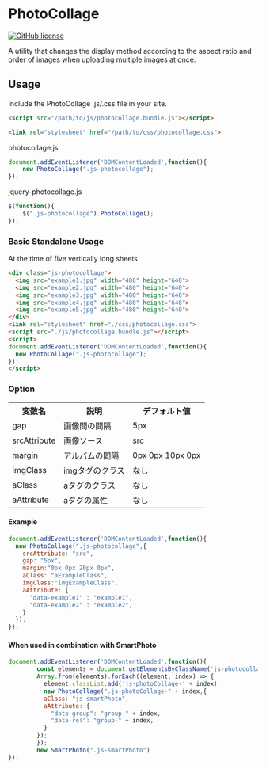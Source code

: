 # PhotoCollage

[![GitHub license](https://img.shields.io/badge/license-MIT-brightgreen.svg)](https://raw.githubusercontent.com/appleple/document-outliner/master/LICENSE)

A utility that changes the display method according to the aspect ratio and order of images when uploading multiple images at once.

## Usage
Include the PhotoCollage .js/.css file in your site.
```html
<script src="/path/to/js/photocollage.bundle.js"></script>
```
```html
<link rel="stylesheet" href="/path/to/css/photocollage.css">
```
photocollage.js
```js
document.addEventListener('DOMContentLoaded',function(){
    new PhotoCollage(".js-photocollage");
});
```

jquery-photocollage.js
```js
$(function(){
    $(".js-photocollage").PhotoCollage();
});
```

### Basic Standalone Usage
At the time of five vertically long sheets
```html
<div class="js-photocollage">
  <img src="example1.jpg" width="480" height="640">
  <img src="example2.jpg" width="480" height="640">
  <img src="example3.jpg" width="480" height="640">
  <img src="example4.jpg" width="480" height="640">
  <img src="example5.jpg" width="480" height="640">
</div>
<link rel="stylesheet" href="./css/photocollage.css">
<script src="./js/photocollage.bundle.js"></script>
<script>
document.addEventListener('DOMContentLoaded',function(){
  new PhotoCollage(".js-photocollage");
});
</script>
```

### Option

<table>
	<tr>
		<th>変数名</th>
		<th>説明</th>
		<th>デフォルト値</th>
	</tr>
	<tr>
		<td>gap</td>
		<td>画像間の間隔</td>
		<td>5px</td>
	</tr>
	<tr>
		<td>srcAttribute</td>
		<td>画像ソース</td>
		<td>src</td>
	</tr>
	<tr>
		<td>margin</td>
		<td>アルバムの間隔</td>
		<td>0px 0px 10px 0px</td>
	</tr>
	<tr>
		<td>imgClass</td>
		<td>imgタグのクラス</td>
		<td>なし</td>
	</tr>
	<tr>
		<td>aClass</td>
		<td>aタグのクラス</td>
		<td>なし</td>
	</tr>
	<tr>
		<td>aAttribute</td>
		<td>aタグの属性</td>
		<td>なし</td>
	</tr>
</table>

#### Example
```js
document.addEventListener('DOMContentLoaded',function(){
  new PhotoCollage(".js-photocollage",{
    srcAttribute: "src",
    gap: "5px",
    margin:"0px 0px 20px 0px",
    aClass: "aExampleClass",
    imgClass:"imgExampleClass",
    aAttribute: {
      "data-example1" : "example1",
      "data-example2" : "example2",
    }
  });
});
```

#### When used in combination with SmartPhoto
```js
document.addEventListener('DOMContentLoaded',function(){
        const elements = document.getElementsByClassName('js-photocollage');
        Array.from(elements).forEach((element, index) => {
          element.classList.add('js-photoCollage-' + index)
          new PhotoCollage(".js-photoCollage-" + index,{
          aClass: "js-smartPhoto",
          aAttribute: {
            "data-group": "group-" + index,
            "data-rel": "group-" + index,
          }
        });
        });
        new SmartPhoto(".js-smartPhoto")
});
```
